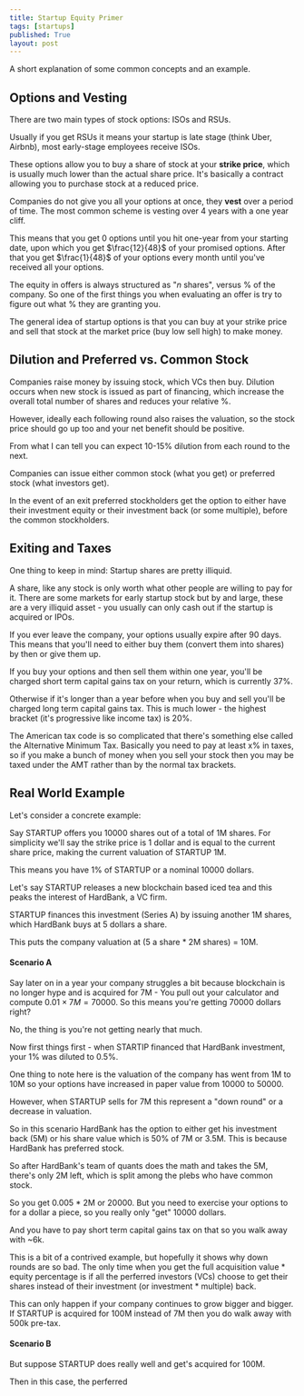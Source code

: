 ```yaml
---
title: Startup Equity Primer
tags: [startups]
published: True
layout: post
---
```


A short explanation of some common concepts and an example.
<!--more-->

## Options and Vesting

There are two main types of stock options: ISOs and RSUs. 

Usually if you get RSUs it means your startup is late stage (think Uber, Airbnb), most early-stage employees receive ISOs. 

These options allow you to buy a share of stock at your **strike price**, which is usually much lower than the actual share price. It's basically a contract allowing you to purchase stock at a reduced price. 

Companies do not give you all your options at once, they **vest** over a period of time. The most common scheme is vesting over 4 years with a one year cliff. 

This means that you get 0 options until you hit one-year from your starting date, upon which you get $\frac{12}{48}$ of your promised options. After that you get $\frac{1}{48}$ of your options every month until you've received all your options. 

The equity in offers is always structured as "$n$ shares", versus % of the company. So one of the first things you when evaluating an offer is try to figure out what % they are granting you. 

The general idea of startup options is that you can buy at your strike price and sell that stock at the market price (buy low sell high) to make money. 

## Dilution and Preferred vs. Common Stock 

Companies raise money by issuing stock, which VCs then buy.  Dilution occurs when new stock is issued as part of financing, which increase the overall total number of shares and reduces your relative %. 

However, ideally each following round also raises the valuation, so the stock price should go up too and your net benefit should be positive. 

From what I can tell you can expect 10-15% dilution from each round to the next. 

Companies can issue either common stock (what you get) or preferred stock (what investors get). 

In the event of an exit preferred stockholders get the option to either have their investment equity or their investment back (or some multiple), before the common stockholders. 

## Exiting and Taxes
One thing to keep in mind: Startup shares are pretty illiquid. 

A share, like any stock is only worth what other people are willing to pay for it. There are some markets for early startup stock but by and large, these are a very illiquid asset - you usually can only cash out if the startup is acquired or IPOs.

If you ever leave the company, your options usually expire after 90 days. This means that you'll need to either buy them (convert them into shares) by then or give them up. 

If you buy your options and then sell them within one year, you'll be charged short term capital gains tax on your return, which is currently 37%.

Otherwise if it's longer than a year before when you buy and sell you'll be charged long term capital gains tax.  This is much lower - the highest bracket (it's progressive like income tax) is 20%.

The American tax code is so complicated that there's something else called the Alternative Minimum Tax. Basically you need to pay at least x% in taxes, so if you make a bunch of money when you sell your stock then you may be taxed under the AMT rather than by the normal tax brackets. 

## Real World Example
Let's consider a concrete example: 

Say STARTUP offers you 10000 shares out of a total of 1M shares. For simplicity we'll say the strike price is 1 dollar and is equal to the current share price, making the current valuation of STARTUP 1M. 

This means you have 1% of STARTUP or a nominal 10000 dollars. 

Let's say STARTUP releases a new blockchain based iced tea and this peaks the interest of HardBank, a VC firm.

STARTUP finances this investment (Series A) by issuing another 1M shares, which HardBank buys at 5 dollars a share.

This puts the company valuation at (5 a share * 2M shares) = 10M. 

#### Scenario A 

Say later on in a year your company struggles a bit because blockchain is no longer hype and is acquired for 7M - You pull out your calculator and compute $0.01 \times 7M = 70000$.
So this means you're getting 70000 dollars right?

No, the thing is you're not getting nearly that much. 

Now first things first - when STARTIP financed that HardBank investment, your 1% was diluted to 0.5%. 

One thing to note here is the valuation of the company has went from 1M to 10M so your options have increased in paper value from 10000 to 50000.

However, when STARTUP sells for 7M this represent a "down round" or a decrease in valuation.

So in this scenario HardBank has the option to either get his investment back (5M) or his share value which is 50% of 7M or 3.5M. This is because HardBank has preferred stock. 

So after HardBank's team of quants does the math and takes the 5M, there's only 2M left, which is split among the plebs who have common stock. 

So you get 0.005 * 2M or 20000. But you need to exercise your options to for a dollar a piece, so you really only "get" 10000 dollars.

And you have to pay short term capital gains tax on that so you walk away with ~6k. 

This is a bit of a contrived example, but hopefully it shows why down rounds are so bad. The only time when you get the full acquisition value * equity percentage is if all the perferred investors (VCs) choose to get their shares instead of their investment (or investment * multiple) back. 

This can only happen if your company continues to grow bigger and bigger. If STARTUP is acquired for 100M instead of 7M then you do walk away with 500k pre-tax. 

#### Scenario B
But suppose STARTUP does really well and get's acquired for 100M. 

Then in this case, the perferred 


